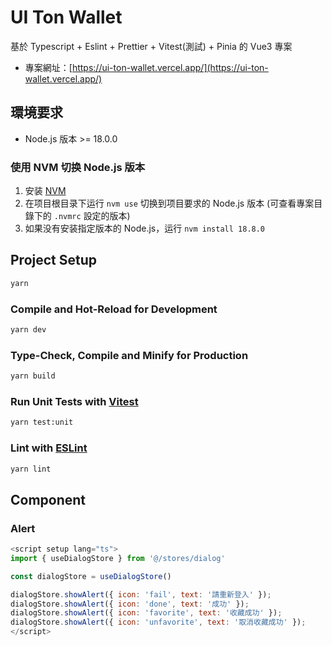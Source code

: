 # UI Ton Wallet

基於 Typescript + Eslint + Prettier + Vitest(測試) + Pinia 的 Vue3 專案

- 專案網址：[https://ui-ton-wallet.vercel.app/](https://ui-ton-wallet.vercel.app/)

## 環境要求

- Node.js 版本 >= 18.0.0

### 使用 NVM 切换 Node.js 版本

1. 安装 [NVM](https://github.com/nvm-sh/nvm)
2. 在项目根目录下运行 `nvm use` 切换到项目要求的 Node.js 版本 (可查看專案目錄下的 `.nvmrc` 設定的版本)
3. 如果没有安装指定版本的 Node.js，运行 `nvm install 18.8.0`

## Project Setup

```sh
yarn
```

### Compile and Hot-Reload for Development

```sh
yarn dev
```

### Type-Check, Compile and Minify for Production

```sh
yarn build
```

### Run Unit Tests with [Vitest](https://vitest.dev/)

```sh
yarn test:unit
```

### Lint with [ESLint](https://eslint.org/)

```sh
yarn lint
```

## Component

### Alert

```javascript
<script setup lang="ts">
import { useDialogStore } from '@/stores/dialog'

const dialogStore = useDialogStore()

dialogStore.showAlert({ icon: 'fail', text: '請重新登入' });
dialogStore.showAlert({ icon: 'done', text: '成功' });
dialogStore.showAlert({ icon: 'favorite', text: '收藏成功' });
dialogStore.showAlert({ icon: 'unfavorite', text: '取消收藏成功' });
</script>
```
